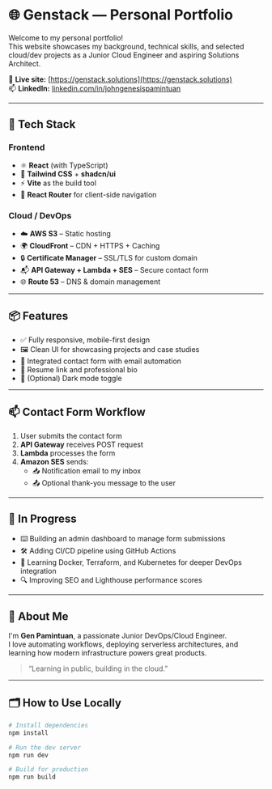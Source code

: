 # 🌐 Genstack — Personal Portfolio

Welcome to my personal portfolio!  
This website showcases my background, technical skills, and selected cloud/dev projects as a Junior Cloud Engineer and aspiring Solutions Architect.

🔗 **Live site:** [https://genstack.solutions](https://genstack.solutions)  
📫 **LinkedIn:** [linkedin.com/in/johngenesispamintuan](https://www.linkedin.com/in/johngenesispamintuan/)

---

## 🔧 Tech Stack

### Frontend
- ⚛️ **React** (with TypeScript)
- 🎨 **Tailwind CSS** + **shadcn/ui**
- ⚡ **Vite** as the build tool
- 🔄 **React Router** for client-side navigation

### Cloud / DevOps
- ☁️ **AWS S3** – Static hosting
- 🌍 **CloudFront** – CDN + HTTPS + Caching
- 🔒 **Certificate Manager** – SSL/TLS for custom domain
- 📬 **API Gateway + Lambda + SES** – Secure contact form
- 🌐 **Route 53** – DNS & domain management

---

## 📦 Features

- ✅ Fully responsive, mobile-first design
- 🖼️ Clean UI for showcasing projects and case studies
- 💬 Integrated contact form with email automation
- 📄 Resume link and professional bio
- 🌙 (Optional) Dark mode toggle

---

## 📫 Contact Form Workflow

1. User submits the contact form
2. **API Gateway** receives POST request
3. **Lambda** processes the form
4. **Amazon SES** sends:
   - 📥 Notification email to my inbox
   - 📤 Optional thank-you message to the user

---

## 🚧 In Progress

- ⌨️ Building an admin dashboard to manage form submissions
- 🛠️ Adding CI/CD pipeline using GitHub Actions
- 🐳 Learning Docker, Terraform, and Kubernetes for deeper DevOps integration
- 🔍 Improving SEO and Lighthouse performance scores

---

## 🧠 About Me

I'm **Gen Pamintuan**, a passionate Junior DevOps/Cloud Engineer.  
I love automating workflows, deploying serverless architectures, and learning how modern infrastructure powers great products.

> “Learning in public, building in the cloud.”

---

## 🗂 How to Use Locally

```bash
# Install dependencies
npm install

# Run the dev server
npm run dev

# Build for production
npm run build
